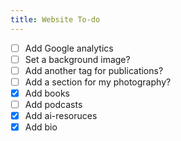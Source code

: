 ```yaml
---
title: Website To-do
---
```


- [ ] Add Google analytics
- [ ] Set a background image? 
- [ ] Add another tag for publications? 
- [ ] Add a section for my photography?
- [x] Add books
- [ ] Add podcasts
- [x] Add ai-resoruces
- [x] Add bio